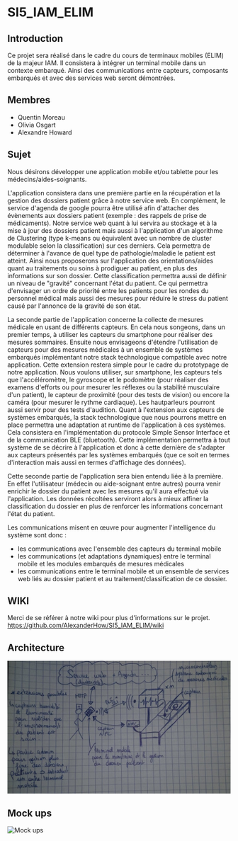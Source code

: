 # SI5_IAM_ELIM


## Introduction

Ce projet sera réalisé dans le cadre du cours de terminaux mobiles (ELIM) de la majeur IAM. Il consistera à intégrer un terminal mobile dans un contexte embarqué. Ainsi des communications entre capteurs, composants embarqués et avec des services web seront démontrées.


## Membres

- Quentin Moreau
- Olivia Osgart
- Alexandre Howard


## Sujet

Nous désirons développer une application mobile et/ou tablette pour les médecins/aides-soignants.

L'application consistera dans une première partie en la récupération et la gestion des dossiers patient grâce à notre service web. En complément, le service d'agenda de google pourra être utilisé afin d'attacher des évènements aux dossiers patient (exemple : des rappels de prise de médicaments). Notre service web quant à lui servira au stockage et à la mise à jour des dossiers patient mais aussi à l'application d'un algorithme de Clustering (type k-means ou équivalent avec un nombre de cluster modulable selon la classification) sur ces derniers. Cela permettra de déterminer à l'avance de quel type de pathologie/maladie le patient est atteint. Ainsi nous proposerons sur l'application des orientations/aides quant au traitements ou soins à prodiguer au patient, en plus des informations sur son dossier. Cette classification permettra aussi de définir un niveau de "gravité" concernant l'état du patient. Ce qui permettra d'envisager un ordre de priorité entre les patients pour les rondes du personnel médical mais aussi des mesures pour réduire le stress du patient causé par l'annonce de la gravité de son état.

La seconde partie de l'application concerne la collecte de mesures médicale en usant de différents capteurs.
En cela nous songeons, dans un premier temps, à utiliser les capteurs du smartphone pour réaliser des mesures sommaires. Ensuite nous envisageons d'étendre l'utilisation de capteurs pour des mesures médicales à un ensemble de systèmes embarqués implémentant notre stack technologique compatible avec notre application. Cette extension restera simple pour le cadre du prototypage de notre application.
Nous voulons utiliser, sur smartphone, les capteurs tels que l'accéléromètre, le gyroscope et le podomètre (pour réaliser des examens d'efforts ou pour mesurer les réflexes ou la stabilité musculaire d'un patient), le capteur de proximité (pour des tests de vision) ou encore la caméra (pour mesurer le rythme cardiaque). Les hautparleurs pourront aussi servir pour des tests d'audition.
Quant à l'extension aux capteurs de systèmes embarqués, la stack technologique que nous pourrons mettre en place permettra une adaptation at runtime de l'application à ces systèmes. Cela consistera en l'implémentation du protocole Simple Sensor Interface et de la communication BLE (bluetooth). Cette implémentation permettra à tout système de se décrire à l'application et donc à cette dernière de s'adapter aux capteurs présentés par les systèmes embarqués (que ce soit en termes d'interaction mais aussi en termes d'affichage des données).

Cette seconde partie de l'application sera bien entendu liée à la première. En effet l'utilisateur (médecin ou aide-soignant entre autres) pourra venir enrichir le dossier du patient avec les mesures qu'il aura effectué via l'application. Les données récoltées serviront alors à mieux affiner la classification du dossier en plus de renforcer les informations concernant l'état du patient. 
 
Les communications misent en œuvre pour augmenter l'intelligence du système sont donc :
- les communications avec l'ensemble des capteurs du terminal mobile
- les communications (et adaptations dynamiques) entre le terminal mobile et les modules embarqués de mesures médicales
- les communications entre le terminal mobile et un ensemble de services web liés au dossier patient et au traitement/classification de ce dossier.


## WIKI

Merci de se référer à notre wiki pour plus d'informations sur le projet.
https://github.com/AlexanderHow/SI5_IAM_ELIM/wiki

## Architecture

![Architecture](https://github.com/AlexanderHow/SI5_IAM_ELIM/blob/master/docs/arcitecture.jpg)

## Mock ups

![Mock ups]()
